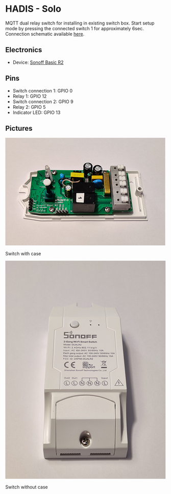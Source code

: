 # HADIS - Solo

MQTT dual relay switch for installing in existing switch box.
Start setup mode by pressing the connected switch 1 for approximately 6sec. Connection schematic available [here](./assets/DuoSchematic.pdf).

## Electronics
* Device: [Sonoff Basic R2](https://sonoff.tech/product/wifi-diy-smart-switches/basicr2)

## Pins
* Switch connection 1: GPIO 0
* Relay 1: GPIO 12
* Switch connection 2: GPIO 9
* Relay 2: GPIO 5
* Indicator LED: GPIO 13

## Pictures

![Duo front](./assets/Thumb/Duo-Front.jpg)

Switch with case

![Duo inside](./assets/Thumb/Duo-Inside.jpg)

Switch without case
